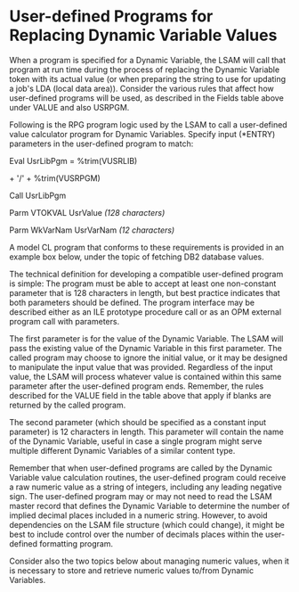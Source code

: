 # User-defined Programs for Replacing Dynamic Variable Values

When a program is specified for a Dynamic Variable, the LSAM will call
that program at run time during the process of replacing the Dynamic
Variable token with its actual value (or when preparing the string to
use for updating a job\'s LDA (local data area)). Consider the various
rules that affect how user-defined programs will be used, as described
in the Fields table above under VALUE and also USRPGM.

Following is the RPG program logic used by the LSAM to call a
user-defined value calculator program for Dynamic Variables. Specify
input (\*ENTRY) parameters in the user-defined program to match:

Eval UsrLibPgm = %trim(VUSRLIB)

\+ \'/\' + %trim(VUSRPGM)

Call UsrLibPgm

Parm VTOKVAL UsrValue *(128 characters)*

Parm WkVarNam UsrVarNam *(12 characters)*

A model CL program that conforms to these requirements is provided in an
example box below, under the topic of fetching DB2 database values.

The technical definition for developing a compatible user-defined
program is simple: The program must be able to accept at least one
non-constant parameter that is 128 characters in length, but best
practice indicates that both parameters should be defined. The program
interface may be described either as an ILE prototype procedure call or
as an OPM external program call with parameters.

The first parameter is for the value of the Dynamic Variable. The LSAM
will pass the existing value of the Dynamic Variable in this first
parameter. The called program may choose to ignore the initial value, or
it may be designed to manipulate the input value that was provided.
Regardless of the input value, the LSAM will process whatever value is
contained within this same parameter after the user-defined program
ends. Remember, the rules described for the VALUE field in the table
above that apply if blanks are returned by the called program.

The second parameter (which should be specified as a constant input
parameter) is 12 characters in length. This parameter will contain the
name of the Dynamic Variable, useful in case a single program might
serve multiple different Dynamic Variables of a similar content type.

Remember that when user-defined programs are called by the Dynamic
Variable value calculation routines, the user-defined program could
receive a raw numeric value as a string of integers, including any
leading negative sign. The user-defined program may or may not need to
read the LSAM master record that defines the Dynamic Variable to
determine the number of implied decimal places included in a numeric
string. However, to avoid dependencies on the LSAM file structure (which
could change), it might be best to include control over the number of
decimals places within the user-defined formatting program.

Consider also the two topics below about managing numeric values, when
it is necessary to store and retrieve numeric values to/from Dynamic
Variables.
